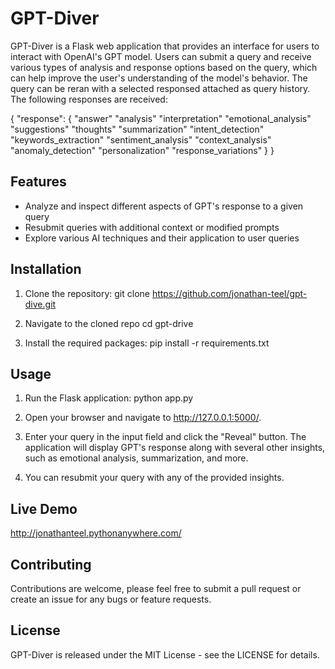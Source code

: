 # GPT-Diver

GPT-Diver is a Flask web application that provides an interface for users to interact with OpenAI's GPT model. Users can submit a query and receive various types of analysis and response options based on the query, which can help improve the user's understanding of the model's behavior. 
The query can be reran with a selected responsed attached as query history. The following responses are received:

{
	"response": {
		"answer"
		"analysis"
		"interpretation"
		"emotional_analysis"
		"suggestions"
		"thoughts"
		"summarization"
		"intent_detection"
		"keywords_extraction"
		"sentiment_analysis"
		"context_analysis"
		"anomaly_detection"
		"personalization"
		"response_variations"
	}
}

## Features

- Analyze and inspect different aspects of GPT's response to a given query
- Resubmit queries with additional context or modified prompts
- Explore various AI techniques and their application to user queries

## Installation

1. Clone the repository:
git clone https://github.com/jonathan-teel/gpt-dive.git

2. Navigate to the cloned repo
cd gpt-drive

3. Install the required packages:
pip install -r requirements.txt

## Usage

1. Run the Flask application:
python app.py

2. Open your browser and navigate to http://127.0.0.1:5000/.

3. Enter your query in the input field and click the "Reveal" button. 
The application will display GPT's response along with several other insights, such as emotional analysis, summarization, and more.

4. You can resubmit your query with any of the provided insights.

## Live Demo

http://jonathanteel.pythonanywhere.com/

## Contributing

Contributions are welcome, please feel free to submit a pull request or create an issue for any bugs or feature requests.

## License

GPT-Diver is released under the MIT License - see the LICENSE for details.